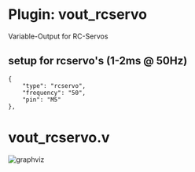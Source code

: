 # Plugin: vout_rcservo

Variable-Output for RC-Servos

## setup for rcservo's (1-2ms @ 50Hz)

```
{
    "type": "rcservo",
    "frequency": "50",
    "pin": "M5"
},
```

# vout_rcservo.v
![graphviz](./vout_rcservo.svg)

